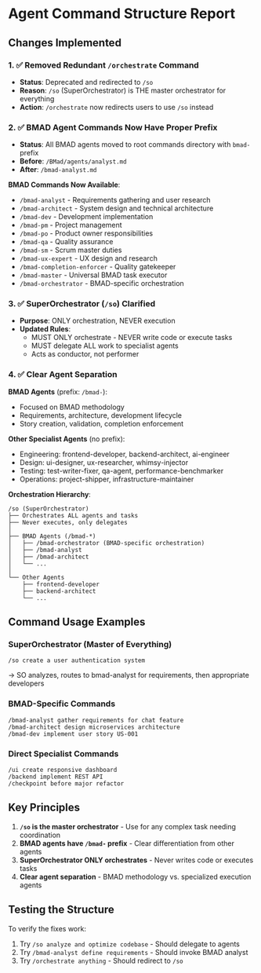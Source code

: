 # Agent Command Structure Report

## Changes Implemented

### 1. ✅ Removed Redundant `/orchestrate` Command
- **Status**: Deprecated and redirected to `/so`
- **Reason**: `/so` (SuperOrchestrator) is THE master orchestrator for everything
- **Action**: `/orchestrate` now redirects users to use `/so` instead

### 2. ✅ BMAD Agent Commands Now Have Proper Prefix
- **Status**: All BMAD agents moved to root commands directory with `bmad-` prefix
- **Before**: `/BMad/agents/analyst.md`
- **After**: `/bmad-analyst.md`

**BMAD Commands Now Available**:
- `/bmad-analyst` - Requirements gathering and user research
- `/bmad-architect` - System design and technical architecture  
- `/bmad-dev` - Development implementation
- `/bmad-pm` - Project management
- `/bmad-po` - Product owner responsibilities
- `/bmad-qa` - Quality assurance
- `/bmad-sm` - Scrum master duties
- `/bmad-ux-expert` - UX design and research
- `/bmad-completion-enforcer` - Quality gatekeeper
- `/bmad-master` - Universal BMAD task executor
- `/bmad-orchestrator` - BMAD-specific orchestration

### 3. ✅ SuperOrchestrator (`/so`) Clarified
- **Purpose**: ONLY orchestration, NEVER execution
- **Updated Rules**:
  - MUST ONLY orchestrate - NEVER write code or execute tasks
  - MUST delegate ALL work to specialist agents
  - Acts as conductor, not performer
  
### 4. ✅ Clear Agent Separation

**BMAD Agents** (prefix: `/bmad-`):
- Focused on BMAD methodology
- Requirements, architecture, development lifecycle
- Story creation, validation, completion enforcement

**Other Specialist Agents** (no prefix):
- Engineering: frontend-developer, backend-architect, ai-engineer
- Design: ui-designer, ux-researcher, whimsy-injector
- Testing: test-writer-fixer, qa-agent, performance-benchmarker
- Operations: project-shipper, infrastructure-maintainer

**Orchestration Hierarchy**:
```
/so (SuperOrchestrator)
├── Orchestrates ALL agents and tasks
├── Never executes, only delegates
│
├── BMAD Agents (/bmad-*)
│   ├── /bmad-orchestrator (BMAD-specific orchestration)
│   ├── /bmad-analyst
│   ├── /bmad-architect
│   └── ...
│
└── Other Agents
    ├── frontend-developer
    ├── backend-architect
    └── ...
```

## Command Usage Examples

### SuperOrchestrator (Master of Everything)
```
/so create a user authentication system
```
→ SO analyzes, routes to bmad-analyst for requirements, then appropriate developers

### BMAD-Specific Commands
```
/bmad-analyst gather requirements for chat feature
/bmad-architect design microservices architecture
/bmad-dev implement user story US-001
```

### Direct Specialist Commands  
```
/ui create responsive dashboard
/backend implement REST API
/checkpoint before major refactor
```

## Key Principles

1. **`/so` is the master orchestrator** - Use for any complex task needing coordination
2. **BMAD agents have `/bmad-` prefix** - Clear differentiation from other agents
3. **SuperOrchestrator ONLY orchestrates** - Never writes code or executes tasks
4. **Clear agent separation** - BMAD methodology vs. specialized execution agents

## Testing the Structure

To verify the fixes work:
1. Try `/so analyze and optimize codebase` - Should delegate to agents
2. Try `/bmad-analyst define requirements` - Should invoke BMAD analyst
3. Try `/orchestrate anything` - Should redirect to `/so`